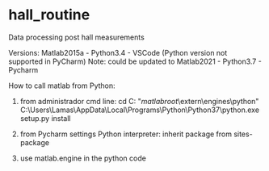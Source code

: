 # hall_routine
Data processing post hall measurements

Versions: Matlab2015a - Python3.4 - VSCode (Python version not supported in PyCharm)
Note: could be updated to Matlab2021 - Python3.7 - Pycharm 


How to call matlab from Python:
1) from administrador cmd line:
cd C: "_matlabroot_\extern\engines\python"
C:\Users\Lamas\AppData\Local\Programs\Python\Python37\python.exe setup.py install

2) from Pycharm settings Python interpreter: 
inherit package from sites-package

3) use matlab.engine in the python code
